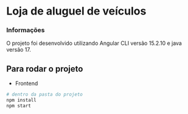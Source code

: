# Loja de aluguel de veículos

### Informações
O projeto foi desenvolvido utilizando Angular CLI versão 15.2.10 e java versão 17.

## Para rodar o projeto
* Frontend


```bash
# dentro da pasta do projeto
npm install
npm start
  ```
  
